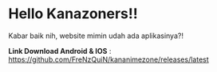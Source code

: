 # Hello Kanazoners!!

Kabar baik nih, website mimin udah ada aplikasinya?!

__Link Download Android & IOS__ : https://github.com/FreNzQuiN/kananimezone/releases/latest
